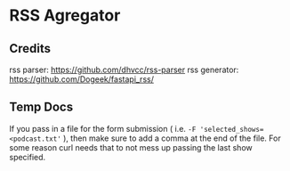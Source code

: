 # RSS Agregator

## Credits

rss parser: <https://github.com/dhvcc/rss-parser>
rss generator: <https://github.com/Dogeek/fastapi_rss/>

## Temp Docs

If you pass in a file for the form submission ( i.e. `-F 'selected_shows=<podcast.txt'` ), then make sure to add a comma at the end of the file. For some reason curl needs that to not mess up passing the last show specified.
